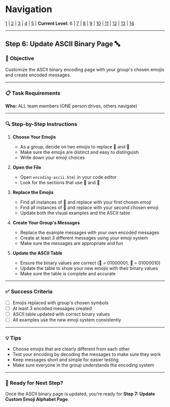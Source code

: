 # Navigation
[1](./lesson-code-org-u5-3-mini-project-lv1.md) | [2](./lesson-code-org-u5-3-mini-project-lv2.md) | [3](./lesson-code-org-u5-3-mini-project-lv3.md) | [4](./lesson-code-org-u5-3-mini-project-lv4.md) | [5](./lesson-code-org-u5-3-mini-project-lv5.md) | **Current Level:** 6 | [7](./lesson-code-org-u5-3-mini-project-lv7.md) | [8](./lesson-code-org-u5-3-mini-project-lv8.md) | [9](./lesson-code-org-u5-3-mini-project-lv9.md) | [10](./lesson-code-org-u5-3-mini-project-lv10.md) | [11](./lesson-code-org-u5-3-mini-project-lv11.md) | [12](./lesson-code-org-u5-3-mini-project-lv12.md) | [13](./lesson-code-org-u5-3-mini-project-lv13.md) | [14](./lesson-code-org-u5-3-mini-project-lv14.md)

---

## Step 6: Update ASCII Binary Page 🔤

### 🎯 Objective

Customize the ASCII binary encoding page with your group's chosen emojis and create encoded messages.

---

### 📋 Task Requirements

**Who:** ALL team members (ONE person drives, others navigate)

---

### 🔍 Step-by-Step Instructions

1. **Choose Your Emojis**
   - As a group, decide on two emojis to replace 🍎 and 🍌
   - Make sure the emojis are distinct and easy to distinguish
   - Write down your emoji choices

2. **Open the File**
   - Open `encoding-ascii.html` in your code editor
   - Look for the sections that use 🍎 and 🍌

3. **Replace the Emojis**
   - Find all instances of 🍎 and replace with your first chosen emoji
   - Find all instances of 🍌 and replace with your second chosen emoji
   - Update both the visual examples and the ASCII table

4. **Create Your Group's Messages**
   - Replace the example messages with your own encoded messages
   - Create at least 3 different messages using your emoji system
   - Make sure the messages are appropriate and fun

5. **Update the ASCII Table**
   - Ensure the binary values are correct (🍎 = 01000001, 🍌 = 01000010)
   - Update the table to show your new emojis with their binary values
   - Make sure the table is complete and accurate

---

### ✅ Success Criteria

- [ ] Emojis replaced with group's chosen symbols
- [ ] At least 3 encoded messages created
- [ ] ASCII table updated with correct binary values
- [ ] All examples use the new emoji system consistently

---

### 💡 Tips

- Choose emojis that are clearly different from each other
- Test your encoding by decoding the messages to make sure they work
- Keep messages short and simple for easier testing
- Make sure everyone in the group understands the encoding system

---

### 🚀 Ready for Next Step?

Once the ASCII binary page is updated, you're ready for **Step 7: Update Custom Emoji Alphabet Page**. 